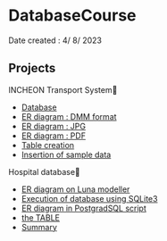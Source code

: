 # DatabaseCourse
Date created : 4/ 8/ 2023

## Projects
INCHEON Transport System🚉
* [Database](https://github.com/chaw-thiri/DatabaseCourse/blob/main/its_company%20(1).db)
* [ER diagram : DMM format](https://github.com/chaw-thiri/DatabaseCourse/blob/main/its_ER_Digram.dmm)
* [ER diagram : JPG](https://github.com/chaw-thiri/DatabaseCourse/blob/main/update%20er_diagram.jpg)
* [ER diagram : PDF](https://github.com/chaw-thiri/DatabaseCourse/blob/main/update%20er_diagram.pdf)
* [Table creation](https://github.com/chaw-thiri/DatabaseCourse/blob/main/its_table_creation.ipynb)
* [Insertion of sample data](https://github.com/chaw-thiri/DatabaseCourse/blob/main/its_data_insertion.ipynb)
  
Hospital database🏥
* [ ER diagram on Luna modeller](https://github.com/chaw-thiri/DatabaseCourse/blob/main/hospital_database_ERDiagram.dmm)      
* [Execution of database using SQLite3](https://github.com/chaw-thiri/DatabaseCourse/blob/main/hospital_database_jupyter_notebook.ipynb)    
* [ ER diagram in PostgradSQL script](https://github.com/chaw-thiri/DatabaseCourse/blob/main/hospital_database_postgradSQL)  
* [ the TABLE](https://github.com/chaw-thiri/DatabaseCourse/blob/main/hospital_database_sqlite3.db)
* [ Summary](https://github.com/chaw-thiri/DatabaseCourse/blob/main/hospital_database_table_summary.pdf)
